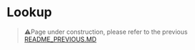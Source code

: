 # Lookup

> :warning:Page under construction, please refer to the previous [README_PREVIOUS.MD](../../README_PREVIOUS.MD)

